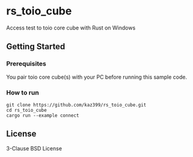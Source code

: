 # rs_toio_cube

Access test to toio core cube with Rust on Windows

## Getting Started

### Prerequisites

You pair toio core cube(s) with your PC before running this sample code.

### How to run

```
git clone https://github.com/kaz399/rs_toio_cube.git 
cd rs_toio_cube
cargo run --example connect
```

## License

3-Clause BSD License

